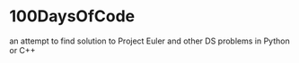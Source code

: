 # 100DaysOfCode
 an attempt to find solution to Project Euler and other DS problems in Python or C++
